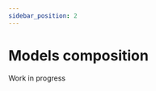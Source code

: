 ```yaml
---
sidebar_position: 2
---
```


# Models composition

<span class="chip chip--primary">Work in progress</span>
